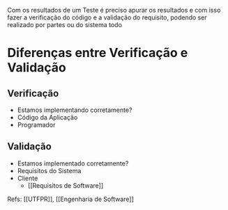 Com os resultados de um Teste é preciso apurar os resultados e com isso fazer a verificação do código e a validação do requisito, podendo ser realizado por partes ou do sistema todo
# Diferenças entre Verificação e Validação
## Verificação

- Estamos implementando corretamente?
- Código da Aplicação
- Programador
## Validação

- Estamos implementado corretamente?
- Requisitos do Sistema
- Cliente
	- [[Requisitos de Software]]

Refs: [[UTFPR]], [[Engenharia de Software]]